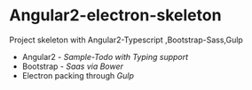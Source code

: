 # Angular2-electron-skeleton

Project skeleton with Angular2-Typescript ,Bootstrap-Sass,Gulp

  - Angular2 - *Sample-Todo with Typing support*
  - Bootstrap - *Saas via Bower*
  - Electron packing through *Gulp*
